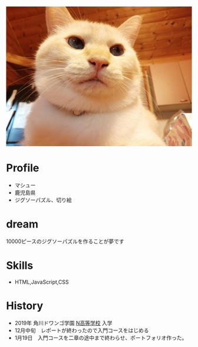 ![うちの猫](IMG_20191010_172101.jpg)

# Profile
- マシュー
- 鹿児島県
- ジグソーパズル、切り絵
# dream
10000ピースのジグソーパズルを作ることが夢です
# Skills
- HTML,JavaScript,CSS

# History
- 2019年 角川ドワンゴ学園 [N高等学校](https://nnn.ed.jp/) 入学
- 12月中旬　レポートが終わったので入門コースをはじめる
- 1月19日　入門コースを二章の途中まで終わらせ、ポートフォリオ作った。


